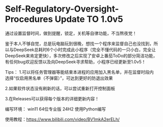 # Self-Regulatory-Oversight-Procedures Update TO 1.0v5
通过设置监督时间，做到提醒，锁定，关机等自律功能，不当熬夜党！

鉴于本人不够自觉，总是玩电脑玩到很晚，想找一个程序来监督自己也没找到，所以与DeepSeek总耗时6个小时完成此小程序（完全不懂代码的一只小白，完全让DeepSeek来肯定更快），多次修改之后实现了安卓上番茄ToDo的部分简洁功能，有任何bug欢迎反馈以及向DeepSeek寻求帮助，小程序已经更新至1.0v5！

Tips：
1.可以将任务管理器等能结束本进程的应用加入黑名单，并在监督时段内选择“仅启用黑名单（不弹窗）”，可达到更好的防退出效果

2.如果软件状态没有刷新的话，可以尝试重新打开控制面板

3.在Releases可以获得每个版本的详细更新内容！

编写环境：
win11 64位专业版 24H2 使用Python编写

使用教程：https://www.bilibili.com/video/BV1mkA2erELh/
